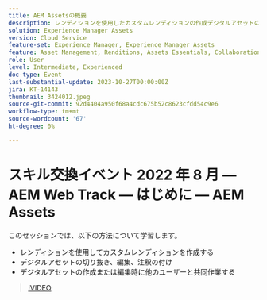 ```yaml
---
title: AEM Assetsの概要
description: レンディションを使用したカスタムレンディションの作成デジタルアセットの切り抜き、編集、注釈の付け、デジタルアセットの作成または編集時に他のユーザーとの共同作業
solution: Experience Manager Assets
version: Cloud Service
feature-set: Experience Manager, Experience Manager Assets
feature: Asset Management, Renditions, Assets Essentials, Collaboration
role: User
level: Intermediate, Experienced
doc-type: Event
last-substantial-update: 2023-10-27T00:00:00Z
jira: KT-14143
thumbnail: 3424012.jpeg
source-git-commit: 92d4404a950f68a4cdc675b52c8623cfdd54c9e6
workflow-type: tm+mt
source-wordcount: '67'
ht-degree: 0%

---
```



# スキル交換イベント 2022 年 8 月 — AEM Web Track — はじめに — AEM Assets

このセッションでは、以下の方法について学習します。

* レンディションを使用してカスタムレンディションを作成する
* デジタルアセットの切り抜き、編集、注釈の付け
* デジタルアセットの作成または編集時に他のユーザーと共同作業する

>[!VIDEO](https://video.tv.adobe.com/v/3424012/?learn=on)